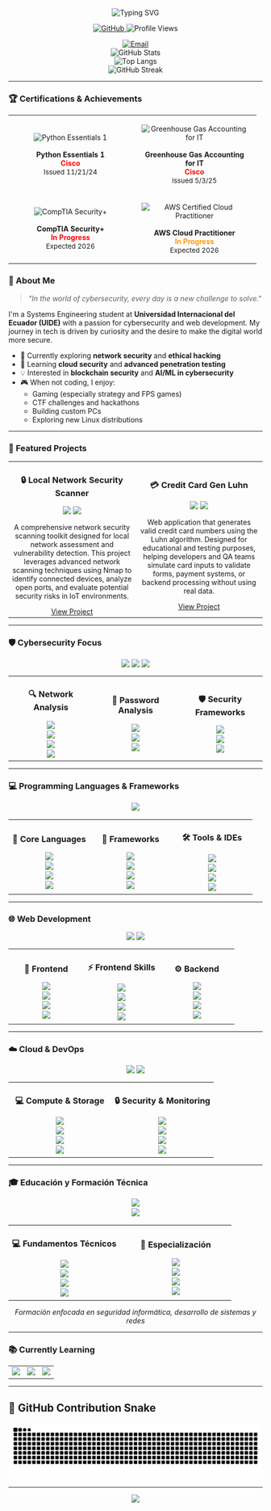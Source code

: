 <div align="center">
  <img src="https://readme-typing-svg.demolab.com?font=Fira+Code&weight=600&size=28&duration=4000&pause=1000&color=FF0000&center=true&vCenter=true&width=600&height=100&lines=Hi+there+%F0%9F%91%8B%2C+I'm+Matias;A+Systems+Engineering+Student;Cybersecurity+Enthusiast;Web+Developer;Always+Learning+New+Tech" alt="Typing SVG" />
</div>

<p align="center">
  <a href="https://github.com/mat1520?tab=repositories">
    <img src="https://img.shields.io/badge/GitHub-100000?style=for-the-badge&logo=github&logoColor=white" alt="GitHub"/>
  </a>
  <img src="https://komarev.com/ghpvc/?username=mat1520&color=FF0000&style=flat-square" alt="Profile Views"/>
</p>

<div align="center">
  <a href="mailto:arielmelo1520@hotmail.com">
    <img src="https://img.shields.io/badge/Email-D14836?style=for-the-badge&logo=gmail&logoColor=white" alt="Email"/>
  </a>
</div>

<div align="center">
  <img src="https://github-readme-stats.vercel.app/api?username=mat1520&show_icons=true&theme=dark&hide_border=true&count_private=true&include_all_commits=true&hide_rank=true&bg_color=000000&title_color=FF0000&icon_color=FF0000&text_color=FFFFFF" alt="GitHub Stats"/>
  <br/>
  <img src="https://github-readme-stats.vercel.app/api/top-langs/?username=mat1520&layout=compact&theme=dark&hide_border=true&langs_count=8&bg_color=000000&title_color=FF0000&text_color=FFFFFF" alt="Top Langs"/>
  <br/>
  <img src="https://github-readme-streak-stats.herokuapp.com/?user=mat1520&theme=dark&hide_border=true&ring=FF0000&fire=FF0000&currStreakLabel=FF0000&background=000000" alt="GitHub Streak"/>
</div>

---

### 🏆 Certifications & Achievements

<div align="center">

<table>
  <tr>
    <td align="center" width="210" style="padding: 18px;">
      <div style="display:inline-block;">
        <img src="https://images.credly.com/images/68c0b94d-f6ac-40b1-a0e0-921439eb092e/twitter_thumb_201604_image.png" width="70" alt="Python Essentials 1"/>
      </div>
      <br><br>
      <b>Python Essentials 1</b><br>
      <span style="color:#FF0000;font-weight:bold;">Cisco</span><br>
      <span style="font-size:0.95em;">Issued 11/21/24</span>
    </td>
    <td align="center" width="210" style="padding: 18px;">
      <div style="display:inline-block;">
        <img src="https://www.netacad.com/p/ff9e491c-49be-4734-803e-a79e6e83dab1/badges/badge-images/2ac901d8-a935-48c4-b29a-810c9cf1bf8d.png" width="70" alt="Greenhouse Gas Accounting for IT"/>
      </div>
      <br><br>
      <b>Greenhouse Gas Accounting for IT</b><br>
      <span style="color:#FF0000;font-weight:bold;">Cisco</span><br>
      <span style="font-size:0.95em;">Issued 5/3/25</span>
    </td>
  </tr>
  <tr>
    <td align="center" width="210" style="padding: 18px;">
      <img src="https://img.shields.io/badge/CompTIA_Security+-FF0000?style=for-the-badge&logo=comptia&logoColor=white" height="40" alt="CompTIA Security+"/>
      <br><br>
      <b>CompTIA Security+</b><br>
      <span style="color:#FF0000;font-weight:bold;">In Progress</span><br>
      <span style="font-size:0.95em;">Expected 2026</span>
    </td>
    <td align="center" width="210" style="padding: 18px;">
      <img src="https://img.shields.io/badge/AWS_Certified_Cloud_Practitioner-FF9900?style=for-the-badge&logo=amazon-aws&logoColor=white" height="40" alt="AWS Certified Cloud Practitioner"/>
      <br><br>
      <b>AWS Cloud Practitioner</b><br>
      <span style="color:#FF9900;font-weight:bold;">In Progress</span><br>
      <span style="font-size:0.95em;">Expected 2026</span>
    </td>
  </tr>
</table>

</div>

### 🎯 About Me

> *"In the world of cybersecurity, every day is a new challenge to solve."*

I'm a Systems Engineering student at **Universidad Internacional del Ecuador (UIDE)** with a passion for cybersecurity and web development. My journey in tech is driven by curiosity and the desire to make the digital world more secure.

- 🔭 Currently exploring **network security** and **ethical hacking**
- 🌱 Learning **cloud security** and **advanced penetration testing**
- 💡 Interested in **blockchain security** and **AI/ML in cybersecurity**
- 🎮 When not coding, I enjoy:
  - Gaming (especially strategy and FPS games)
  - CTF challenges and hackathons
  - Building custom PCs
  - Exploring new Linux distributions

---

### 🚀 Featured Projects

<table>
  <tr>
    <td align="center" width="50%">
      <h3>🔒 Local Network Security Scanner</h3>
      <img src="https://img.shields.io/badge/Python-3776AB?style=for-the-badge&logo=python&logoColor=white" />
      <img src="https://img.shields.io/badge/Nmap-4682B4?style=for-the-badge&logo=nmap&logoColor=white" />
      <p>A comprehensive network security scanning toolkit designed for local network assessment and vulnerability detection. This project leverages advanced network scanning techniques using Nmap to identify connected devices, analyze open ports, and evaluate potential security risks in IoT environments.</p>
      <a href="https://github.com/mat1520/local-network-security-scanner">View Project</a>
    </td>
    <td align="center" width="50%">
      <h3>💳 Credit Card Gen Luhn</h3>
      <img src="https://img.shields.io/badge/JavaScript-F7DF1E?style=for-the-badge&logo=javascript&logoColor=black" />
      <img src="https://img.shields.io/badge/Luhn-Algorithm-4F46E5?style=for-the-badge&logoColor=white" />
      <p>Web application that generates valid credit card numbers using the Luhn algorithm. Designed for educational and testing purposes, helping developers and QA teams simulate card inputs to validate forms, payment systems, or backend processing without using real data.</p>
      <a href="https://github.com/mat1520/Credit-Cart-Gen-Luhn">View Project</a>
    </td>
  </tr>
</table>

---

### 🛡️ Cybersecurity Focus

<div align="center">
  <img src="https://img.shields.io/badge/Security-Tools-FF0000?style=for-the-badge&logo=security&logoColor=white" />
  <img src="https://img.shields.io/badge/Pentesting-Expert-FF0000?style=for-the-badge&logo=pentest&logoColor=white" />
  <img src="https://img.shields.io/badge/Network-Security-FF0000?style=for-the-badge&logo=network&logoColor=white" />
</div>

<table>
  <tr>
    <td align="center" width="33%">
      <h3>🔍 Network Analysis</h3>
      <img src="https://img.shields.io/badge/Wireshark-1679A7?style=for-the-badge&logo=wireshark&logoColor=white" />
      <br/>
      <img src="https://img.shields.io/badge/Nmap-FF0000?style=for-the-badge&logo=nmap&logoColor=white" />
      <br/>
      <img src="https://img.shields.io/badge/Burp_Suite-FF5722?style=for-the-badge&logo=burpsuite&logoColor=white" />
      <br/>
      <img src="https://img.shields.io/badge/Metasploit-FF0000?style=for-the-badge&logo=metasploit&logoColor=white" />
    </td>
    <td align="center" width="33%">
      <h3>🔑 Password Analysis</h3>
      <img src="https://img.shields.io/badge/John_the_Ripper-FF0000?style=for-the-badge&logo=john&logoColor=white" />
      <br/>
      <img src="https://img.shields.io/badge/Hashcat-FF0000?style=for-the-badge&logo=hashcat&logoColor=white" />
      <br/>
      <img src="https://img.shields.io/badge/Hydra-FF0000?style=for-the-badge&logo=hydra&logoColor=white" />
    </td>
    <td align="center" width="33%">
      <h3>🛡️ Security Frameworks</h3>
      <img src="https://img.shields.io/badge/OWASP-FF0000?style=for-the-badge&logo=owasp&logoColor=white" />
      <br/>
      <img src="https://img.shields.io/badge/CVE-FF0000?style=for-the-badge&logo=cve&logoColor=white" />
      <br/>
      <img src="https://img.shields.io/badge/Kali_Linux-557C94?style=for-the-badge&logo=kali-linux&logoColor=white" />
    </td>
  </tr>
</table>

---

### 💻 Programming Languages & Frameworks

<div align="center">
  <img src="https://img.shields.io/badge/Core-Languages-FF0000?style=for-the-badge&logoColor=white" />
</div>

<table>
  <tr>
    <td align="center" width="33%">
      <h3>🎯 Core Languages</h3>
      <img src="https://img.shields.io/badge/Java-ED8B00?style=for-the-badge&logo=openjdk&logoColor=white" />
      <br/>
      <img src="https://img.shields.io/badge/C%23-239120?style=for-the-badge&logo=c-sharp&logoColor=white" />
      <br/>
      <img src="https://img.shields.io/badge/PHP-777BB4?style=for-the-badge&logo=php&logoColor=white" />
      <br/>
      <img src="https://img.shields.io/badge/Python-3776AB?style=for-the-badge&logo=python&logoColor=white" />
    </td>
    <td align="center" width="33%">
      <h3>🚀 Frameworks</h3>
      <img src="https://img.shields.io/badge/.NET-512BD4?style=for-the-badge&logo=dotnet&logoColor=white" />
      <br/>
      <img src="https://img.shields.io/badge/Spring-6DB33F?style=for-the-badge&logo=spring&logoColor=white" />
      <br/>
      <img src="https://img.shields.io/badge/Laravel-FF2D20?style=for-the-badge&logo=laravel&logoColor=white" />
      <br/>
      <img src="https://img.shields.io/badge/Django-092E20?style=for-the-badge&logo=django&logoColor=white" />
    </td>
    <td align="center" width="33%">
      <h3>🛠️ Tools & IDEs</h3>
      <img src="https://img.shields.io/badge/Visual_Studio-5C2D91?style=for-the-badge&logo=visual%20studio&logoColor=white" />
      <br/>
      <img src="https://img.shields.io/badge/Eclipse-2C2255?style=for-the-badge&logo=eclipse&logoColor=white" />
      <br/>
      <img src="https://img.shields.io/badge/PHPStorm-000000?style=for-the-badge&logo=phpstorm&logoColor=white" />
      <br/>
      <img src="https://img.shields.io/badge/PyCharm-000000?style=for-the-badge&logo=pycharm&logoColor=white" />
    </td>
  </tr>
</table>

---

### 🌐 Web Development

<div align="center">
  <img src="https://img.shields.io/badge/Web-Development-FF0000?style=for-the-badge&logo=web&logoColor=white" />
  <img src="https://img.shields.io/badge/Full_Stack-FF0000?style=for-the-badge&logo=fullstack&logoColor=white" />
</div>

<table>
  <tr>
    <td align="center" width="33%">
      <h3>🎨 Frontend</h3>
      <img src="https://img.shields.io/badge/React-20232A?style=for-the-badge&logo=react&logoColor=61DAFB" />
      <br/>
      <img src="https://img.shields.io/badge/Vue.js-35495E?style=for-the-badge&logo=vue.js&logoColor=4FC08D" />
      <br/>
      <img src="https://img.shields.io/badge/Angular-DD0031?style=for-the-badge&logo=angular&logoColor=white" />
      <br/>
      <img src="https://img.shields.io/badge/Bootstrap-563D7C?style=for-the-badge&logo=bootstrap&logoColor=white" />
    </td>
    <td align="center" width="33%">
      <h3>⚡ Frontend Skills</h3>
      <img src="https://img.shields.io/badge/HTML5-E34F26?style=for-the-badge&logo=html5&logoColor=white" />
      <br/>
      <img src="https://img.shields.io/badge/CSS3-1572B6?style=for-the-badge&logo=css3&logoColor=white" />
      <br/>
      <img src="https://img.shields.io/badge/JavaScript-F7DF1E?style=for-the-badge&logo=javascript&logoColor=black" />
      <br/>
      <img src="https://img.shields.io/badge/TypeScript-007ACC?style=for-the-badge&logo=typescript&logoColor=white" />
    </td>
    <td align="center" width="33%">
      <h3>⚙️ Backend</h3>
      <img src="https://img.shields.io/badge/Node.js-43853D?style=for-the-badge&logo=node.js&logoColor=white" />
      <br/>
      <img src="https://img.shields.io/badge/Express.js-000000?style=for-the-badge&logo=express&logoColor=white" />
      <br/>
      <img src="https://img.shields.io/badge/Flask-000000?style=for-the-badge&logo=flask&logoColor=white" />
      <br/>
      <img src="https://img.shields.io/badge/FastAPI-009688?style=for-the-badge&logo=fastapi&logoColor=white" />
    </td>
  </tr>
</table>

---

### ☁️ Cloud & DevOps

<div align="center">
  <img src="https://img.shields.io/badge/AWS-232F3E?style=for-the-badge&logo=amazon-aws&logoColor=white" />
  <img src="https://img.shields.io/badge/DevOps-FF0000?style=for-the-badge&logo=devops&logoColor=white" />
</div>

<table>
  <tr>
    <td align="center" width="50%">
      <h3>💻 Compute & Storage</h3>
      <img src="https://img.shields.io/badge/EC2-FF9900?style=for-the-badge&logo=amazon-ec2&logoColor=white" />
      <br/>
      <img src="https://img.shields.io/badge/S3-569A31?style=for-the-badge&logo=amazon-s3&logoColor=white" />
      <br/>
      <img src="https://img.shields.io/badge/Lambda-FF9900?style=for-the-badge&logo=aws-lambda&logoColor=white" />
      <br/>
      <img src="https://img.shields.io/badge/ECS-FF9900?style=for-the-badge&logo=amazon-ecs&logoColor=white" />
    </td>
    <td align="center" width="50%">
      <h3>🔒 Security & Monitoring</h3>
      <img src="https://img.shields.io/badge/IAM-FF9900?style=for-the-badge&logo=aws-iam&logoColor=white" />
      <br/>
      <img src="https://img.shields.io/badge/CloudWatch-FF9900?style=for-the-badge&logo=amazon-cloudwatch&logoColor=white" />
      <br/>
      <img src="https://img.shields.io/badge/WAF-FF9900?style=for-the-badge&logo=aws-waf&logoColor=white" />
      <br/>
      <img src="https://img.shields.io/badge/Shield-FF9900?style=for-the-badge&logo=aws-shield&logoColor=white" />
    </td>
  </tr>
</table>

---

### 🎓 Educación y Formación Técnica

<div align="center">
  <img src="https://img.shields.io/badge/Universidad_Internacional_del_Ecuador-FF0000?style=for-the-badge&logoColor=white" />
  <br/>
  <img src="https://img.shields.io/badge/Ingeniería_en_Sistemas-000000?style=for-the-badge&logoColor=white" />
</div>

<table>
  <tr>
    <td align="center" width="50%">
      <h3>💻 Fundamentos Técnicos</h3>
      <img src="https://img.shields.io/badge/Lógica_de_Programación-FF0000?style=for-the-badge&logoColor=white" />
      <br/>
      <img src="https://img.shields.io/badge/Arquitectura_de_Computadoras-FF0000?style=for-the-badge&logoColor=white" />
      <br/>
      <img src="https://img.shields.io/badge/Sistemas_Operativos-FF0000?style=for-the-badge&logoColor=white" />
      <br/>
      <img src="https://img.shields.io/badge/UNIX_Systems-FF0000?style=for-the-badge&logoColor=white" />
    </td>
    <td align="center" width="50%">
      <h3>🔧 Especialización</h3>
      <img src="https://img.shields.io/badge/Programación_Estructurada-FF0000?style=for-the-badge&logoColor=white" />
      <br/>
      <img src="https://img.shields.io/badge/Redes_de_Datos-FF0000?style=for-the-badge&logoColor=white" />
      <br/>
      <img src="https://img.shields.io/badge/Bases_de_Datos-FF0000?style=for-the-badge&logoColor=white" />
      <br/>
      <img src="https://img.shields.io/badge/Sistemas_Tecnológicos-FF0000?style=for-the-badge&logoColor=white" />
    </td>
  </tr>
</table>

<div align="center">
  <i>Formación enfocada en seguridad informática, desarrollo de sistemas y redes</i>
</div>

---

### 📚 Currently Learning

<div align="center">
  <table>
    <tr>
      <td align="center">
        <img src="https://img.shields.io/badge/AWS_Cloud_Practitioner-FF9900?style=for-the-badge&logo=amazon-aws&logoColor=white" />
      </td>
      <td align="center">
        <img src="https://img.shields.io/badge/Advanced_Security-FF0000?style=for-the-badge&logo=security&logoColor=white" />
      </td>
      <td align="center">
        <img src="https://img.shields.io/badge/Blockchain_Security-FF0000?style=for-the-badge&logo=blockchain&logoColor=white" />
      </td>
    </tr>
  </table>
</div>

---

## 🐍 GitHub Contribution Snake

![snake gif](https://github.com/mat1520/mat1520/blob/output/github-contribution-grid-snake.svg)

---

<div align="center">
  <img src="https://capsule-render.vercel.app/api?type=waving&color=FF0000&height=100&section=footer"/>
</div>
